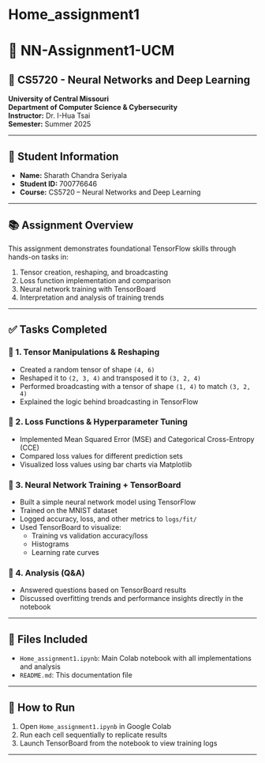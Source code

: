 # Home_assignment1
# 🧠 NN-Assignment1-UCM

## 📌 CS5720 - Neural Networks and Deep Learning  
**University of Central Missouri**  
**Department of Computer Science & Cybersecurity**  
**Instructor:** Dr. I-Hua Tsai  
**Semester:** Summer 2025  

---

## 👤 Student Information  
- **Name:** Sharath Chandra Seriyala  
- **Student ID:** 700776646  
- **Course:** CS5720 – Neural Networks and Deep Learning  

---

## 📚 Assignment Overview  

This assignment demonstrates foundational TensorFlow skills through hands-on tasks in:
1. Tensor creation, reshaping, and broadcasting  
2. Loss function implementation and comparison  
3. Neural network training with TensorBoard  
4. Interpretation and analysis of training trends  

---

## ✅ Tasks Completed

### 🔷 1. Tensor Manipulations & Reshaping
- Created a random tensor of shape `(4, 6)`
- Reshaped it to `(2, 3, 4)` and transposed it to `(3, 2, 4)`
- Performed broadcasting with a tensor of shape `(1, 4)` to match `(3, 2, 4)`
- Explained the logic behind broadcasting in TensorFlow

### 🔷 2. Loss Functions & Hyperparameter Tuning
- Implemented Mean Squared Error (MSE) and Categorical Cross-Entropy (CCE)
- Compared loss values for different prediction sets
- Visualized loss values using bar charts via Matplotlib

### 🔷 3. Neural Network Training + TensorBoard
- Built a simple neural network model using TensorFlow
- Trained on the MNIST dataset
- Logged accuracy, loss, and other metrics to `logs/fit/`
- Used TensorBoard to visualize:
  - Training vs validation accuracy/loss
  - Histograms
  - Learning rate curves

### 🔷 4. Analysis (Q&A)
- Answered questions based on TensorBoard results
- Discussed overfitting trends and performance insights directly in the notebook

---

## 📁 Files Included
- `Home_assignment1.ipynb`: Main Colab notebook with all implementations and analysis
- `README.md`: This documentation file

---

## 🚀 How to Run
1. Open `Home_assignment1.ipynb` in Google Colab
2. Run each cell sequentially to replicate results
3. Launch TensorBoard from the notebook to view training logs

---

